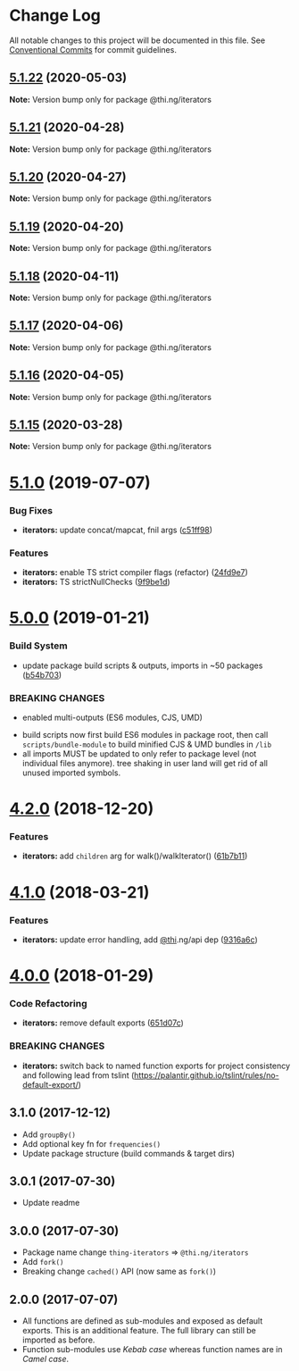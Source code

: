 # Change Log

All notable changes to this project will be documented in this file.
See [Conventional Commits](https://conventionalcommits.org) for commit guidelines.

## [5.1.22](https://github.com/thi-ng/umbrella/compare/@thi.ng/iterators@5.1.21...@thi.ng/iterators@5.1.22) (2020-05-03)

**Note:** Version bump only for package @thi.ng/iterators





## [5.1.21](https://github.com/thi-ng/umbrella/compare/@thi.ng/iterators@5.1.20...@thi.ng/iterators@5.1.21) (2020-04-28)

**Note:** Version bump only for package @thi.ng/iterators





## [5.1.20](https://github.com/thi-ng/umbrella/compare/@thi.ng/iterators@5.1.19...@thi.ng/iterators@5.1.20) (2020-04-27)

**Note:** Version bump only for package @thi.ng/iterators





## [5.1.19](https://github.com/thi-ng/umbrella/compare/@thi.ng/iterators@5.1.18...@thi.ng/iterators@5.1.19) (2020-04-20)

**Note:** Version bump only for package @thi.ng/iterators





## [5.1.18](https://github.com/thi-ng/umbrella/compare/@thi.ng/iterators@5.1.17...@thi.ng/iterators@5.1.18) (2020-04-11)

**Note:** Version bump only for package @thi.ng/iterators





## [5.1.17](https://github.com/thi-ng/umbrella/compare/@thi.ng/iterators@5.1.16...@thi.ng/iterators@5.1.17) (2020-04-06)

**Note:** Version bump only for package @thi.ng/iterators





## [5.1.16](https://github.com/thi-ng/umbrella/compare/@thi.ng/iterators@5.1.15...@thi.ng/iterators@5.1.16) (2020-04-05)

**Note:** Version bump only for package @thi.ng/iterators





## [5.1.15](https://github.com/thi-ng/umbrella/compare/@thi.ng/iterators@5.1.14...@thi.ng/iterators@5.1.15) (2020-03-28)

**Note:** Version bump only for package @thi.ng/iterators





# [5.1.0](https://github.com/thi-ng/umbrella/compare/@thi.ng/iterators@5.0.19...@thi.ng/iterators@5.1.0) (2019-07-07)

### Bug Fixes

* **iterators:** update concat/mapcat, fnil args ([c51ff98](https://github.com/thi-ng/umbrella/commit/c51ff98))

### Features

* **iterators:** enable TS strict compiler flags (refactor) ([24fd9e7](https://github.com/thi-ng/umbrella/commit/24fd9e7))
* **iterators:** TS strictNullChecks ([9f9be1d](https://github.com/thi-ng/umbrella/commit/9f9be1d))

# [5.0.0](https://github.com/thi-ng/umbrella/compare/@thi.ng/iterators@4.2.4...@thi.ng/iterators@5.0.0) (2019-01-21)

### Build System

* update package build scripts & outputs, imports in ~50 packages ([b54b703](https://github.com/thi-ng/umbrella/commit/b54b703))

### BREAKING CHANGES

* enabled multi-outputs (ES6 modules, CJS, UMD)

- build scripts now first build ES6 modules in package root, then call
  `scripts/bundle-module` to build minified CJS & UMD bundles in `/lib`
- all imports MUST be updated to only refer to package level
  (not individual files anymore). tree shaking in user land will get rid of
  all unused imported symbols.

# [4.2.0](https://github.com/thi-ng/umbrella/compare/@thi.ng/iterators@4.1.40...@thi.ng/iterators@4.2.0) (2018-12-20)

### Features

* **iterators:** add `children` arg for walk()/walkIterator() ([61b7b11](https://github.com/thi-ng/umbrella/commit/61b7b11))

<a name="4.1.0"></a>
# [4.1.0](https://github.com/thi-ng/umbrella/compare/@thi.ng/iterators@4.0.7...@thi.ng/iterators@4.1.0) (2018-03-21)

### Features

* **iterators:** update error handling, add [@thi](https://github.com/thi).ng/api dep ([9316a6c](https://github.com/thi-ng/umbrella/commit/9316a6c))

<a name="4.0.0"></a>
# [4.0.0](https://github.com/thi-ng/umbrella/compare/@thi.ng/iterators@3.2.4...@thi.ng/iterators@4.0.0) (2018-01-29)

### Code Refactoring

* **iterators:** remove default exports ([651d07c](https://github.com/thi-ng/umbrella/commit/651d07c))

### BREAKING CHANGES

* **iterators:** switch back to named function exports for project consistency
and following lead from tslint (https://palantir.github.io/tslint/rules/no-default-export/)

## 3.1.0 (2017-12-12)

- Add `groupBy()`
- Add optional key fn for `frequencies()`
- Update package structure (build commands & target dirs)

## 3.0.1 (2017-07-30)

- Update readme

## 3.0.0 (2017-07-30)

- Package name change `thing-iterators` => `@thi.ng/iterators`
- Add `fork()`
- Breaking change `cached()` API (now same as `fork()`)

## 2.0.0 (2017-07-07)

- All functions are defined as sub-modules and exposed as default exports. This is an additional feature. The full library can still be imported as before.
- Function sub-modules use *Kebab case* whereas function names are in *Camel case*.
